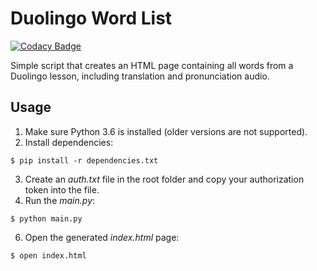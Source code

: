 # Duolingo Word List

[![Codacy Badge](https://api.codacy.com/project/badge/Grade/cfd576be40cb40d4b86d8f6cf11a7c0a)](https://www.codacy.com/app/floscha/duolingo-word-list?utm_source=github.com&amp;utm_medium=referral&amp;utm_content=floscha/duolingo-word-list&amp;utm_campaign=Badge_Grade)

Simple script that creates an HTML page containing all words from a Duolingo lesson, including translation and pronunciation audio.

## Usage

1. Make sure Python 3.6 is installed (older versions are not supported).
2. Install dependencies:
```
$ pip install -r dependencies.txt
```
3. Create an _auth.txt_ file in the root folder and copy your authorization token into the file.
4. Run the _main.py_:
```
$ python main.py
```
6. Open the generated _index.html_ page:
```
$ open index.html
```
